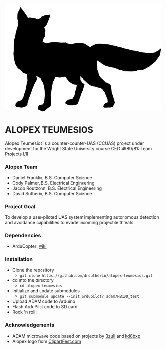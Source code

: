 ![Alopex logo](AlopexLogo.png "Alopex Logo")
# ALOPEX TEUMESIOS

Alopex Teumesios is a counter-counter-UAS (CCUAS) project under development for the Wright State University course CEG 4980/81: Team Projects I/II

### Alopex Team
* Daniel Franklin, B.S. Computer Science
* Cody Palmer, B.S. Electrical Engineering
* Jacob Routzohn, B.S. Electrical Engineering
* David Sutherin, B.S. Computer Science

### Project Goal
To develop a user-piloted UAS system implementing autonomous detection and avoidance capabilities to evade incoming projectile threats.

### Dependencies
* ArduCopter: [wiki](http://ardupilot.org/copter/docs/introduction.html)

### Installation
* Clone the repository
  * `git clone https://github.com/drsutherin/alopex-teumesios.git`
* cd into the directory
  * `cd alopex-teumesios`
* Initialize and update submodules
  * `git submodule update --init ardupilot/ adam/HB100_test`
* Upload ADAM code to Arduino
* Flash ArduPilot code to SD card
* Rock 'n roll!

### Acknowledgements
* ADAM microwave code based on projects by [3zuli](https://github.com/3zuli/HB100_test) and [kd8bxp](https://www.gitbook.com/book/kd8bxp/arduino-project-doppler-radar-speed-detection-usi/details)
* Alopex logo from [ClipartFest.com](https://clipartfest.com/download/b4f90b1738b49e5a93beff7a8e6bf46830dc337b.html)
